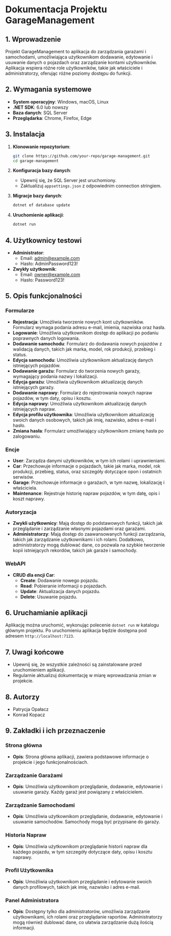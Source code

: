 # Dokumentacja Projektu GarageManagement

## 1. Wprowadzenie

Projekt GarageManagement to aplikacja do zarządzania garażami i samochodami, umożliwiająca użytkownikom dodawanie, edytowanie i usuwanie danych o pojazdach oraz zarządzanie kontami użytkowników. Aplikacja wspiera różne role użytkowników, takie jak właściciele i administratorzy, oferując różne poziomy dostępu do funkcji.

## 2. Wymagania systemowe

- **System operacyjny**: Windows, macOS, Linux
- **.NET SDK**: 6.0 lub nowszy
- **Baza danych**: SQL Server
- **Przeglądarka**: Chrome, Firefox, Edge

## 3. Instalacja

1. **Klonowanie repozytorium**:
   ```bash
   git clone https://github.com/your-repo/garage-management.git
   cd garage-management
   ```

2. **Konfiguracja bazy danych**:
   - Upewnij się, że SQL Server jest uruchomiony.
   - Zaktualizuj `appsettings.json` z odpowiednim connection stringiem.

3. **Migracje bazy danych**:
   ```bash
   dotnet ef database update
   ```

4. **Uruchomienie aplikacji**:
   ```bash
   dotnet run
   ```

## 4. Użytkownicy testowi

- **Administrator**:
  - Email: admin@example.com
  - Hasło: AdminPassword123!
- **Zwykły użytkownik**:
  - Email: owner@example.com
  - Hasło: Password123!

## 5. Opis funkcjonalności

### Formularze

- **Rejestracja**: Umożliwia tworzenie nowych kont użytkowników. Formularz wymaga podania adresu e-mail, imienia, nazwiska oraz hasła.
- **Logowanie**: Umożliwia użytkownikom dostęp do aplikacji po podaniu poprawnych danych logowania.
- **Dodawanie samochodu**: Formularz do dodawania nowych pojazdów z walidacją danych, takich jak marka, model, rok produkcji, przebieg i status.
- **Edycja samochodu**: Umożliwia użytkownikom aktualizację danych istniejących pojazdów.
- **Dodawanie garażu**: Formularz do tworzenia nowych garaży, wymagający podania nazwy i lokalizacji.
- **Edycja garażu**: Umożliwia użytkownikom aktualizację danych istniejących garaży.
- **Dodawanie naprawy**: Formularz do rejestrowania nowych napraw pojazdów, w tym daty, opisu i kosztu.
- **Edycja naprawy**: Umożliwia użytkownikom aktualizację danych istniejących napraw.
- **Edycja profilu użytkownika**: Umożliwia użytkownikom aktualizację swoich danych osobowych, takich jak imię, nazwisko, adres e-mail i hasło.
- **Zmiana hasła**: Formularz umożliwiający użytkownikom zmianę hasła po zalogowaniu.

### Encje

- **User**: Zarządza danymi użytkowników, w tym ich rolami i uprawnieniami.
- **Car**: Przechowuje informacje o pojazdach, takie jak marka, model, rok produkcji, przebieg, status, oraz szczegóły dotyczące opon i ostatnich serwisów.
- **Garage**: Przechowuje informacje o garażach, w tym nazwę, lokalizację i właściciela.
- **Maintenance**: Rejestruje historię napraw pojazdów, w tym datę, opis i koszt naprawy.

### Autoryzacja

- **Zwykli użytkownicy**: Mają dostęp do podstawowych funkcji, takich jak przeglądanie i zarządzanie własnymi pojazdami oraz garażami.
- **Administratorzy**: Mają dostęp do zaawansowanych funkcji zarządzania, takich jak zarządzanie użytkownikami i ich rolami. Dodatkowo, administratorzy mogą dublować dane, co pozwala na szybkie tworzenie kopii istniejących rekordów, takich jak garaże i samochody.

### WebAPI

- **CRUD dla encji Car**:
  - **Create**: Dodawanie nowego pojazdu.
  - **Read**: Pobieranie informacji o pojazdach.
  - **Update**: Aktualizacja danych pojazdu.
  - **Delete**: Usuwanie pojazdu.

## 6. Uruchamianie aplikacji

Aplikację można uruchomić, wykonując polecenie `dotnet run` w katalogu głównym projektu. Po uruchomieniu aplikacja będzie dostępna pod adresem `http://localhost:7123`.

## 7. Uwagi końcowe

- Upewnij się, że wszystkie zależności są zainstalowane przed uruchomieniem aplikacji.
- Regularnie aktualizuj dokumentację w miarę wprowadzania zmian w projekcie.

## 8. Autorzy

- Patrycja Opałacz 
- Konrad Kopacz

## 9. Zakładki i ich przeznaczenie

### Strona główna

- **Opis**: Strona główna aplikacji, zawiera podstawowe informacje o projekcie i jego funkcjonalnościach.

### Zarządzanie Garażami

- **Opis**: Umożliwia użytkownikom przeglądanie, dodawanie, edytowanie i usuwanie garaży. Każdy garaż jest powiązany z właścicielem.

### Zarządzanie Samochodami

- **Opis**: Umożliwia użytkownikom przeglądanie, dodawanie, edytowanie i usuwanie samochodów. Samochody mogą być przypisane do garaży.

### Historia Napraw

- **Opis**: Umożliwia użytkownikom przeglądanie historii napraw dla każdego pojazdu, w tym szczegóły dotyczące daty, opisu i kosztu naprawy.

### Profil Użytkownika

- **Opis**: Umożliwia użytkownikom przeglądanie i edytowanie swoich danych profilowych, takich jak imię, nazwisko i adres e-mail.

### Panel Administratora

- **Opis**: Dostępny tylko dla administratorów, umożliwia zarządzanie użytkownikami, ich rolami oraz przeglądanie raportów. Administratorzy mogą również dublować dane, co ułatwia zarządzanie dużą ilością informacji.
